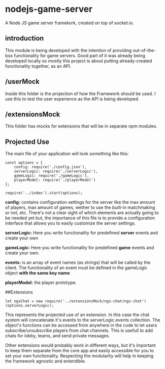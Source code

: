# nodejs-game-server
A Node JS game server framekork, created on top of socket.io.

## introduction
This module is being developed with the intention of providing out-of-the-box functionality for game servers. Good part of it was already being developed locally so mostly this project is about putting already-created functionality together, as an API.

## /userMock
Inside this folder is the projection of how the Framework should be used. I use this to test the user experience as the API is being developed.

## /extensionsMock
This folder has mocks for extensions that will be in separate npm modules.

## Projected Use
The main file of your application will look something like this:

```
const options = {
	config: require('./config.json'),
	serverLogic: require('./serverLogic'),
	gameLogic: require('./gameLogic'),
	playerModel: require('./playerModel')
};

require('../index').start(options);
```

**config:** contains configuration settings for the server like the max amount of players, max amount of games, wether to use the built-in matchmaking or not, etc. There's not a clear sight of which elements are actually going to be needed yet but, the importance of this file is to provide a configuration interface that allows you to easily customize the server settings.

**serverLogic:** Here you write functionality for predefined **server** events and create your own

**gameLogic:** Here you write functionality for predefined **game** events and create your own.

**events:** is an array of event names (as strings) that will be called by the client. The functionality of an event must be defined in the gameLogic object **with the same key name**.

**playerModel:** the player prototype.

##Extensions
```
let ngsChat = new require('../extensionsMock/ngs-chat/ngs-chat')(options.serverLogic);
```
This represents the projected use of an extension. In this case the chat system will concatenate it's events to the serverLogic.events collection. The object's functions can be accessed from anywhere in the code to let users subscribe/unsubscribe players from chat channels. This is usefull to add chats for lobby, teams, and send private messages.

Other extensions would probably work in different ways, but it's important to keep them separate from the core app and easily accessible for you to set your own functionality. Respecting the modularity will help in keeping the framework agnostic and extendible.






